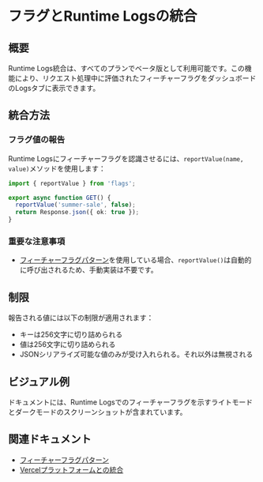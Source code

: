 # フラグとRuntime Logsの統合

## 概要

Runtime Logs統合は、すべてのプランでベータ版として利用可能です。この機能により、リクエスト処理中に評価されたフィーチャーフラグをダッシュボードのLogsタブに表示できます。

## 統合方法

### フラグ値の報告

Runtime Logsにフィーチャーフラグを認識させるには、`reportValue(name, value)`メソッドを使用します：

```typescript
import { reportValue } from 'flags';

export async function GET() {
  reportValue('summer-sale', false);
  return Response.json({ ok: true });
}
```

### 重要な注意事項

- [フィーチャーフラグパターン](/docs/feature-flags/feature-flags-pattern)を使用している場合、`reportValue()`は自動的に呼び出されるため、手動実装は不要です。

## 制限

報告される値には以下の制限が適用されます：

- キーは256文字に切り詰められる
- 値は256文字に切り詰められる
- JSONシリアライズ可能な値のみが受け入れられる。それ以外は無視される

## ビジュアル例

ドキュメントには、Runtime Logsでのフィーチャーフラグを示すライトモードとダークモードのスクリーンショットが含まれています。

## 関連ドキュメント

- [フィーチャーフラグパターン](/docs/feature-flags/feature-flags-pattern)
- [Vercelプラットフォームとの統合](/docs/feature-flags/integrate-vercel-platform)
